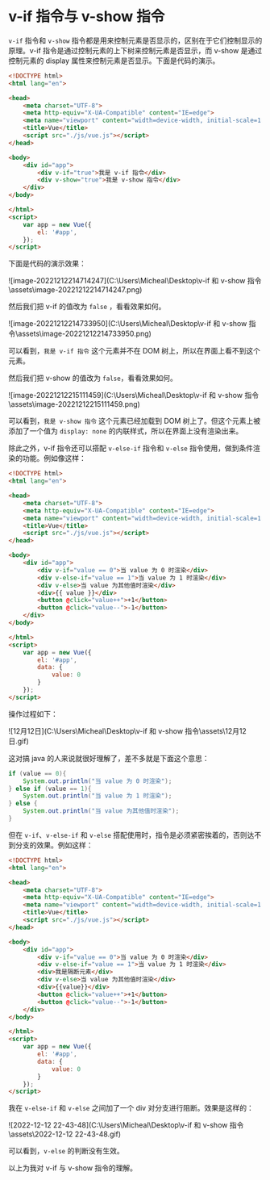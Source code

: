 # v-if 指令与 v-show 指令

`v-if` 指令和 `v-show` 指令都是用来控制元素是否显示的，区别在于它们控制显示的原理。v-if 指令是通过控制元素的上下树来控制元素是否显示，而 v-show 是通过控制元素的 display 属性来控制元素是否显示。下面是代码的演示。

```html
<!DOCTYPE html>
<html lang="en">

<head>
    <meta charset="UTF-8">
    <meta http-equiv="X-UA-Compatible" content="IE=edge">
    <meta name="viewport" content="width=device-width, initial-scale=1.0">
    <title>Vue</title>
    <script src="./js/vue.js"></script>
</head>

<body>
    <div id="app">
        <div v-if="true">我是 v-if 指令</div>
        <div v-show="true">我是 v-show 指令</div>
    </div>
</body>

</html>
<script>
    var app = new Vue({
        el: '#app',
    });
</script>
```

下面是代码的演示效果：

![image-20221212214714247](C:\Users\Micheal\Desktop\v-if 和 v-show 指令\assets\image-20221212214714247.png)

然后我们把 v-if 的值改为 `false` ，看看效果如何。

![image-20221212214733950](C:\Users\Micheal\Desktop\v-if 和 v-show 指令\assets\image-20221212214733950.png)

可以看到，`我是 v-if 指令` 这个元素并不在 DOM 树上，所以在界面上看不到这个元素。

然后我们把 v-show 的值改为 `false`，看看效果如何。

![image-20221212215111459](C:\Users\Micheal\Desktop\v-if 和 v-show 指令\assets\image-20221212215111459.png) 

可以看到，`我是 v-show 指令` 这个元素已经加载到 DOM 树上了。但这个元素上被添加了一个值为 `display: none` 的内联样式，所以在界面上没有渲染出来。

除此之外，v-if 指令还可以搭配 `v-else-if` 指令和 `v-else` 指令使用，做到条件渲染的功能。例如像这样：

```html
<!DOCTYPE html>
<html lang="en">

<head>
    <meta charset="UTF-8">
    <meta http-equiv="X-UA-Compatible" content="IE=edge">
    <meta name="viewport" content="width=device-width, initial-scale=1.0">
    <title>Vue</title>
    <script src="./js/vue.js"></script>
</head>

<body>
    <div id="app">
        <div v-if="value == 0">当 value 为 0 时渲染</div>
        <div v-else-if="value == 1">当 value 为 1 时渲染</div>
        <div v-else>当 value 为其他值时渲染</div>
        <div>{{ value }}</div>
        <button @click="value++">+1</button>
        <button @click="value--">-1</button>
    </div>
</body>

</html>
<script>
    var app = new Vue({
        el: '#app',
        data: {
            value: 0
        }
    });
</script>
```

 操作过程如下：

![12月12日](C:\Users\Micheal\Desktop\v-if 和 v-show 指令\assets\12月12日.gif)



这对搞 java 的人来说就很好理解了，差不多就是下面这个意思：

```java
if (value == 0){
    System.out.println("当 value 为 0 时渲染");
} else if (value == 1){
    System.out.println("当 value 为 1 时渲染");
} else {
    System.out.println("当 value 为其他值时渲染");
}
```

但在 `v-if`、`v-else-if` 和 `v-else` 搭配使用时，指令是必须紧密挨着的，否则达不到分支的效果。例如这样：

```html
<!DOCTYPE html>
<html lang="en">

<head>
    <meta charset="UTF-8">
    <meta http-equiv="X-UA-Compatible" content="IE=edge">
    <meta name="viewport" content="width=device-width, initial-scale=1.0">
    <title>Vue</title>
    <script src="./js/vue.js"></script>
</head>

<body>
    <div id="app">
        <div v-if="value == 0">当 value 为 0 时渲染</div>
        <div v-else-if="value == 1">当 value 为 1 时渲染</div>
        <div>我是隔断元素</div>
        <div v-else>当 value 为其他值时渲染</div>
        <div>{{value}}</div>
        <button @click="value++">+1</button>
        <button @click="value--">-1</button>
    </div>
</body>

</html>
<script>
    var app = new Vue({
        el: '#app',
        data: {
            value: 0
        }
    });
</script>
```

我在 `v-else-if` 和 `v-else` 之间加了一个 div 对分支进行阻断。效果是这样的：

![2022-12-12 22-43-48](C:\Users\Micheal\Desktop\v-if 和 v-show 指令\assets\2022-12-12 22-43-48.gif)



可以看到，`v-else` 的判断没有生效。

以上为我对 v-if 与 v-show 指令的理解。